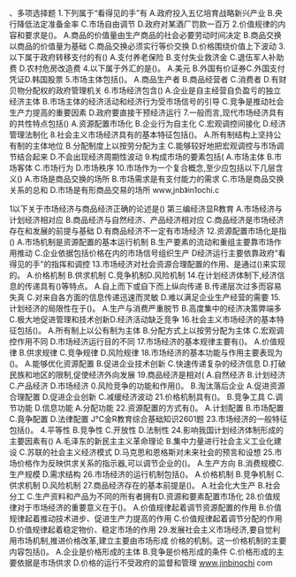 
、多项选择题
1.下列属于“看得见的手”有
A.政府投入五亿培育战略新兴产业
B.央行降低法定准备金率
C.市场自由调节
D.政府对某酒厂罚款一百万
2.价值规律的内容和要求是()。
A.商品的价值量由生产商品的社会必要劳动时间决定
B.商品交换以商品的价值量为基础
C.商品交换必须实行等价交换
D.价格围绕价值上下波动
3.以下属于政府转移支付的有()
A.支付养老保险
B.支付失业救济金
C.退伍军人补助费
D.农村危房改造费
4.以下属于外汇的是()。
A.美元
B.外国有价证券C.外国支付凭证D.韩国股票
5.市场主体包括()。
A.商品生产者
B.商品经营者
C.消费者
D.有财贝物分配权的政府管理机关
6.市场经济包含()
A.企业是自主经营自负盈亏的独立经济主体
B.市场主体的经济活动和经济行为受市场信号的引导
C.竞争是推动社会生产力提高的重要因素
D.政府要直接干预经济运行
7.一般而言,现代市场经济具有的共性特点包括()
A.资源配置市场化
B.企业行为自主化
C.宏观调控间接化
D.经济管理法制化
8.社会主义市场经济具有的基本特征包括()。
A.所有制结构上坚持公有制的主体地位
B.分配制度上以按劳分配为主
C.能够较好地把宏观调控与市场调节结合起来
D.不会出现经济周期性波动
9.构成市场的要素包括(
A.市场主体
B.市场客体
C.市场行为
D.市场秩序
10.市场作为一个复合概念,至少应包括以下几层含义()
A.市场是商品交换的场所
B.市场需求是有支付能力的需求
C.市场是商品交换关系的总和
D.市场是有形商品交易的场所
www,jnb》in1ochi.c

1以下关于市场经济与商品经济正确的论述是()
第三编经济显R教育
A.市场经济与计划经济相对应
B.商品经济与自然经济、产品经济相对应
C.商品经济是市场经济存在和发展的前提与基础
D.有商品经济不一定有市场经济
12.资源配置市场化是指()
A.市场机制是资源配置的基本运行机制
B.生产要素的流动和重组主要靠市场作用推动
C.企业依据包括价格在内的市场信号组织生产
D经济运行主要依靠政府“看得见的手”的指挥和调控
13.市场经济对社会资源合理配置的作用、是通过()来实现的。
A.价格机制
B.供求机制
C.竞争机制D.风险机制
14.在计划经济体制下,经济信息的传递具有()等特点。
A.自上而下或自下而上纵向传递
B.传递层次过多而容易失真
C.对来自各方面的信息传递迅速而灵敏
D.难以满足企业生产经营的需要
15.计划经济的局限性在于()。
A.生产与消费严重脱节
B.高度集中的经济决策弊端多
C.极大地促进管理和技术创新D.经济活动缺乏竞争
16.社会主义市场经济的基本特征包括()。
A.所有制上以公有制为主体
B.分配方式上以按劳分配为主体
C.宏观调控作用不同
D.市场经济运行目的不同
17.市场经济的基本规律主要有()。
A.价值规律
B.供求规律
C.竞争规律
D.风险规律
18.市场经济的基本功能与作用主要表现为()。
A.能够优化资源配置
B.促进企业技术创新
C.快速传递复杂的经济信息
D.打破民族和地区的限制,促使经济外向发展
19.商品经济是相对(
A.自然经济
B.计划经济
C.产品经济
D.市场经济
0.风险竞争的功能和作用()。
B.淘汰落后企业
A.促进资源合理配置
D.促进企业创新
C.减缓经济波动
21.价格机制具有()。
B.竞争工具
C.调节功能
D.信息功能
A.分配功能
22.资源配置的方式有()。
A.计划配置
B.市场配置
C.竟争配置
D.法律配置
J℃金R教育综合基础知识2601题
23.市场经济的一般特征包括()。
4.平等性
B.竞争性
C.开放性
D.法制性
24.影响我国计划经济体制形成的主要因素有()
A.毛泽东的新民主主义革命理论
B.集中力量进行社会主义工业化建设
C.苏联的社会主义经济模式
D.马克思和恩格斯对未来社会的预言和设想
25.市场价格作为反映供求关系的指示器,可以调节企业的()。
A.生产方向
B.消费规模C.生产规模
D.需求结构
26.市场经济的运行机制包括()。
A.价格机制
B.竞争机制
C.供求机制
D.风险机制
27.商品经济存在的基本前提是()。
A.社会化大生产
B.社会分工
C.生产资料和产品为不同的所有者拥有D.资源和要素配置市场化
28.价值规律对于市场经济的重要意义在于()。
A.价值规律起着调节资源配置的作用
B.价值规律起着推动技术进步、促进生产力提高的作用
C.价值规律起着调节分配的作用
D.价值规律起着稳定物价、稳定市场的作用
29.发展社会主义市场经济,要自觉利用市场机制,推进价格改革,建立主要由市场形成
价格的机制。这一价格机制的主要内容包括()。
A.企业是价格形成的主体
B.竞争是价格形成的条件
C.价格形成的主要依据是市场供求
D.价格的运行不受政府的监督和管理
www.jinbinochi com